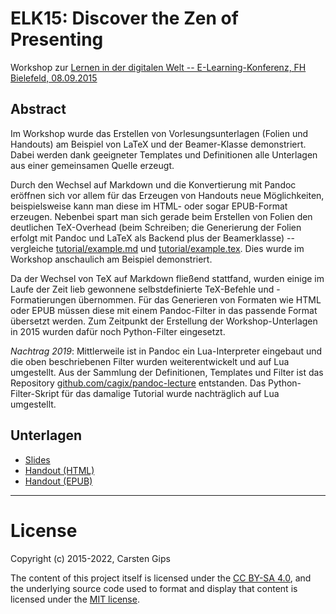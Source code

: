 # ELK15: Discover the Zen of Presenting

Workshop zur [Lernen in der digitalen Welt -- E-Learning-Konferenz, FH Bielefeld, 08.09.2015](https://www.fh-bielefeld.de/elearningkonferenz/dokumentation/2015)


## Abstract

Im Workshop wurde das Erstellen von Vorlesungsunterlagen (Folien und Handouts) am Beispiel von
LaTeX und der Beamer-Klasse demonstriert. Dabei werden dank geeigneter Templates und Definitionen
alle Unterlagen aus einer gemeinsamen Quelle erzeugt.

Durch den Wechsel auf Markdown und die Konvertierung mit Pandoc eröffnen sich vor allem für das
Erzeugen von Handouts neue Möglichkeiten, beispielsweise kann man diese im HTML- oder sogar
EPUB-Format erzeugen. Nebenbei spart man sich gerade beim Erstellen von Folien den deutlichen
TeX-Overhead (beim Schreiben; die Generierung der Folien erfolgt mit Pandoc und LaTeX als Backend
plus der Beamerklasse) -- vergleiche [tutorial/example.md](tutorial/example.md) und
[tutorial/example.tex](tutorial/example.tex). Dies wurde im Workshop anschaulich am Beispiel
demonstriert.

Da der Wechsel von TeX auf Markdown fließend stattfand, wurden einige im Laufe der Zeit lieb
gewonnene selbstdefinierte TeX-Befehle und -Formatierungen übernommen. Für das Generieren von
Formaten wie HTML oder EPUB müssen diese mit einem Pandoc-Filter in das passende Format übersetzt
werden. Zum Zeitpunkt der Erstellung der Workshop-Unterlagen in 2015 wurden dafür noch Python-Filter
eingesetzt.


*Nachtrag 2019*: Mittlerweile ist in Pandoc ein Lua-Interpreter eingebaut und die oben beschriebenen
Filter wurden weiterentwickelt und auf Lua umgestellt. Aus der Sammlung der Definitionen, Templates
und Filter ist das Repository [github.com/cagix/pandoc-lecture](https://github.com/cagix/pandoc-lecture)
entstanden. Das Python-Filter-Skript für das damalige Tutorial wurde nachträglich auf Lua umgestellt.


## Unterlagen

*   [Slides](distr/elk15_zenofpresenting.pdf)
*   [Handout (HTML)](distr/elk15_zenofpresenting.html)
*   [Handout (EPUB)](distr/elk15_zenofpresenting.epub)




---

# License

Copyright (c) 2015-2022, Carsten Gips

The content of this project itself is licensed under the
[CC BY-SA 4.0](https://creativecommons.org/licenses/by-sa/4.0/),
and the underlying source code used to format and display that content is
licensed under the [MIT license](http://opensource.org/licenses/MIT).
